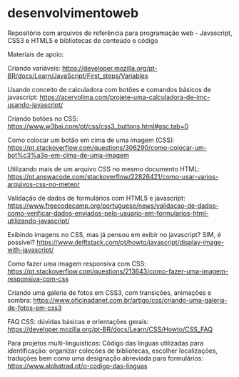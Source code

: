 # desenvolvimentoweb
Repositório com arquivos de referência para programação web - Javascript, CSS3 e HTML5 e bibliotecas de conteúdo e código

Materiais de apoio:

Criando variáveis:
https://developer.mozilla.org/pt-BR/docs/Learn/JavaScript/First_steps/Variables

Usando conceito de calculadora com botões e comandos básicos de javascript:
https://acervolima.com/projete-uma-calculadora-de-imc-usando-javascript/

Criando botões no CSS:
https://www.w3bai.com/pt/css/css3_buttons.html#gsc.tab=0

Como colocar um botão em cima de uma imagem (CSS):
https://pt.stackoverflow.com/questions/306290/como-colocar-um-bot%c3%a3o-em-cima-de-uma-imagem

Utilizando mais de um arquivo CSS no mesmo documento HTML:
https://pt.answacode.com/stackoverflow/22826421/como-usar-varios-arquivos-css-no-meteor

Validação de dados de formulários com HTML5 e javascript:
https://www.freecodecamp.org/portuguese/news/validacao-de-dados-como-verificar-dados-enviados-pelo-usuario-em-formularios-html-utilizando-javascript/

Exibindo imagens no CSS, mas já pensou em exibir no javascript? SIM, é possível?
https://www.delftstack.com/pt/howto/javascript/display-image-with-javascript/

Como fazer uma imagem responsiva com CSS:
https://pt.stackoverflow.com/questions/213643/como-fazer-uma-imagem-responsiva-com-css

Criando uma galeria de fotos em CSS3, com transições, animações e sombra:
https://www.oficinadanet.com.br/artigo/css/criando-uma-galeria-de-fotos-em-css3

FAQ CSS: dúvidas básicas e orientações gerais:
https://developer.mozilla.org/pt-BR/docs/Learn/CSS/Howto/CSS_FAQ

Para projetos multi-linguísticos:
Código das linguas utilizadas para identificação: organizar coleções de bibliotecas, escolher localizações, traduções bem como uma designação abreviada para formulários:
https://www.alphatrad.pt/o-codigo-das-linguas
